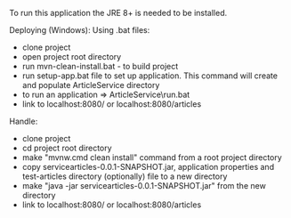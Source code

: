 To run this application the JRE 8+ is needed to be installed.

Deploying (Windows):
Using .bat files:
- clone project
- open project root directory
- run mvn-clean-install.bat - to build project
- run setup-app.bat file to set up application. This command will create and populate ArticleService directory
- to run an application => ArticleService\run.bat
- link to localhost:8080/ or localhost:8080/articles

Handle:
- clone project
- cd project root directory
- make "mvnw.cmd clean install" command from a root project directory
- copy servicearticles-0.0.1-SNAPSHOT.jar, application properties and test-articles directory (optionally) file to a new directory
- make "java -jar servicearticles-0.0.1-SNAPSHOT.jar" from the new directory 
- link to localhost:8080/ or localhost:8080/articles